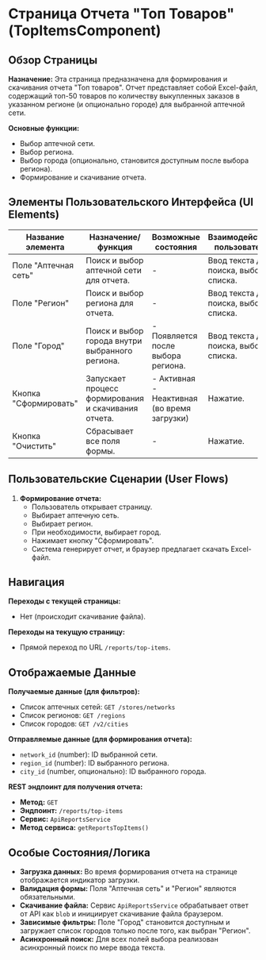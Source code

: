 # Страница Отчета "Топ Товаров" (TopItemsComponent)

## Обзор Страницы

**Назначение:** Эта страница предназначена для формирования и скачивания отчета "Топ товаров". Отчет представляет собой Excel-файл, содержащий топ-50 товаров по количеству выкупленных заказов в указанном регионе (и опционально городе) для выбранной аптечной сети.

**Основные функции:**
-   Выбор аптечной сети.
-   Выбор региона.
-   Выбор города (опционально, становится доступным после выбора региона).
-   Формирование и скачивание отчета.

## Элементы Пользовательского Интерфейса (UI Elements)

| Название элемента | Назначение/функция | Возможные состояния | Взаимодействие пользователя |
| --- | --- | --- | --- |
| Поле "Аптечная сеть" | Поиск и выбор аптечной сети для отчета. | - | Ввод текста для поиска, выбор из списка. |
| Поле "Регион" | Поиск и выбор региона для отчета. | - | Ввод текста для поиска, выбор из списка. |
| Поле "Город" | Поиск и выбор города внутри выбранного региона. | - Появляется после выбора региона. | Ввод текста для поиска, выбор из списка. |
| Кнопка "Сформировать" | Запускает процесс формирования и скачивания отчета. | - Активная<br>- Неактивная (во время загрузки) | Нажатие. |
| Кнопка "Очистить" | Сбрасывает все поля формы. | - | Нажатие. |

## Пользовательские Сценарии (User Flows)

1.  **Формирование отчета:**
    -   Пользователь открывает страницу.
    -   Выбирает аптечную сеть.
    -   Выбирает регион.
    -   При необходимости, выбирает город.
    -   Нажимает кнопку "Сформировать".
    -   Система генерирует отчет, и браузер предлагает скачать Excel-файл.

## Навигация

**Переходы с текущей страницы:**
-   Нет (происходит скачивание файла).

**Переходы на текущую страницу:**
-   Прямой переход по URL `/reports/top-items`.

## Отображаемые Данные

**Получаемые данные (для фильтров):**
-   Список аптечных сетей: `GET /stores/networks`
-   Список регионов: `GET /regions`
-   Список городов: `GET /v2/cities`

**Отправляемые данные (для формирования отчета):**
-   `network_id` (number): ID выбранной сети.
-   `region_id` (number): ID выбранного региона.
-   `city_id` (number, опционально): ID выбранного города.

**REST эндпоинт для получения отчета:**
-   **Метод:** `GET`
-   **Эндпоинт:** `/reports/top-items`
-   **Сервис:** `ApiReportsService`
-   **Метод сервиса:** `getReportsTopItems()`

## Особые Состояния/Логика

-   **Загрузка данных:** Во время формирования отчета на странице отображается индикатор загрузки.
-   **Валидация формы:** Поля "Аптечная сеть" и "Регион" являются обязательными.
-   **Скачивание файла:** Сервис `ApiReportsService` обрабатывает ответ от API как `blob` и инициирует скачивание файла браузером.
-   **Зависимые фильтры:** Поле "Город" становится доступным и загружает список городов только после того, как выбран "Регион".
-   **Асинхронный поиск:** Для всех полей выбора реализован асинхронный поиск по мере ввода текста.
